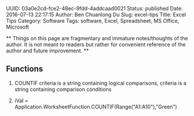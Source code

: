UUID: 03a0e2cd-fce2-48ec-9fdd-4addcaad0021
Status: published
Date: 2016-07-13 22:17:15
Author: Ben Chuanlong Du
Slug: excel-tips
Title: Excel Tips
Category: Software
Tags: software, Excel, Spreadsheet, MS Office, Microsoft

**
Things on this page are
fragmentary and immature notes/thoughts of the author.
It is not meant to readers
but rather for convenient reference of the author and future improvement.
**


## Functions

1. COUNTIF criteria is a string containing logical comparisons, 
criteria is a string containing comparison conditions

2. iVal = Application.WorksheetFunction.COUNTIF(Range("A1:A10"),"Green")
